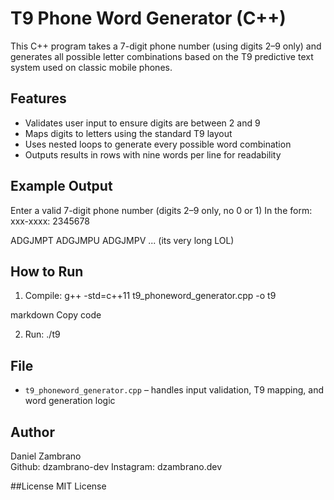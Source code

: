 # T9 Phone Word Generator (C++)

This C++ program takes a 7-digit phone number (using digits 2–9 only) and generates all possible letter combinations based on the T9 predictive text system used on classic mobile phones.

## Features

- Validates user input to ensure digits are between 2 and 9
- Maps digits to letters using the standard T9 layout
- Uses nested loops to generate every possible word combination
- Outputs results in rows with nine words per line for readability

## Example Output

Enter a valid 7-digit phone number (digits 2–9 only, no 0 or 1)
In the form: xxx-xxxx: 2345678

ADGJMPT ADGJMPU ADGJMPV ... (its very long LOL)


## How to Run

1. Compile:
g++ -std=c++11 t9_phoneword_generator.cpp -o t9

markdown
Copy code

2. Run:
./t9

## File

- `t9_phoneword_generator.cpp` – handles input validation, T9 mapping, and word generation logic

## Author

Daniel Zambrano  
Github: dzambrano-dev
Instagram: dzambrano.dev

##License
MIT License
